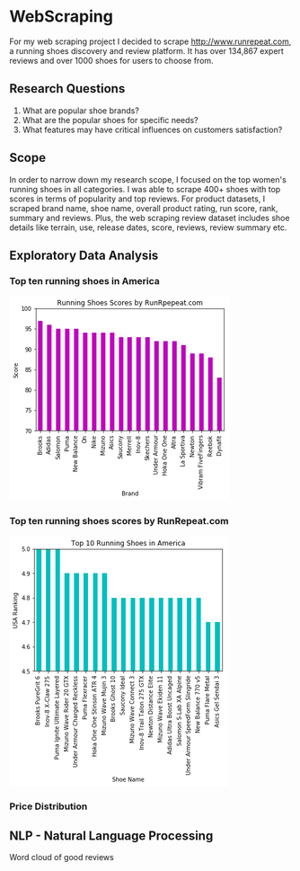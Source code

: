 # WebScraping
For my web scraping project I decided to scrape http://www.runrepeat.com, a running shoes discovery and review platform. It has over 134,867 expert reviews and over 1000 shoes for users to choose from.

## Research Questions
1. What are popular shoe brands?
1. What are the popular shoes for specific needs?
1. What features may have critical influences on customers satisfaction?

## Scope
In order to narrow down my research scope, I focused on the top women's running shoes in all categories. I was able to scrape 400+ shoes with top scores in terms of popularity and top reviews. For product datasets, I scraped brand name, shoe name, overall product rating, run score, rank, summary and reviews. Plus, the web scraping review dataset includes shoe details like terrain, use, release dates, score, reviews, review summary etc.

## Exploratory Data Analysis
### Top ten running shoes in America

![Top ten running shoes](Images/TopScores.png)

### Top ten running shoes scores by RunRepeat.com
![Top ten running shoes](Images/top10.png)

### Price Distribution

## NLP - Natural Language Processing
Word cloud of good reviews


